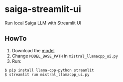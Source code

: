# saiga-streamlit-ui
Run local Saiga LLM with Streamlit UI 

## HowTo

1. Download the [model](https://huggingface.co/IlyaGusev/saiga_mistral_7b_gguf/resolve/main/model-q8_0.gguf?download=true)
2. Change `MODEL_BASE_PATH` in `mistral_llamacpp_ui.py`
3. Run:

```
$ pip install llama-cpp-python streamlit
$ streamlit run mistral_llamacpp_ui.py
```
